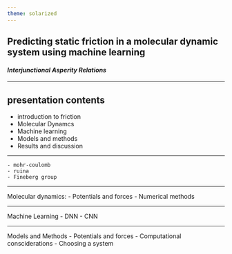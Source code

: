 ```yaml
---
theme: solarized
---
```


## Predicting static friction in a molecular dynamic system using machine learning

#### _Interjunctional Asperity Relations_

---

## presentation contents
- introduction to friction
- Molecular Dynamcs
- Machine learning
- Models and methods
- Results and discussion

---
	- mohr-coulomb 
	- ruina
	- Fineberg group

---
Molecular dynamics:
	- Potentials and forces
	- Numerical methods

---
Machine Learning
	- DNN
	- CNN

---
Models and Methods
	- Potentials and forces
	- Computational consciderations
	- Choosing a system

